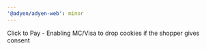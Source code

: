 ```yaml
---
'@adyen/adyen-web': minor
---
```


Click to Pay - Enabling MC/Visa to drop cookies if the shopper gives consent
